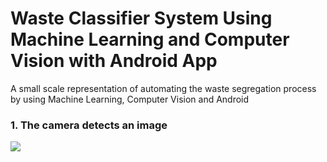   # Waste Classifier System Using Machine Learning and Computer Vision with Android App
A small scale representation of automating the waste segregation process by using Machine Learning, Computer Vision and Android 




### 1. The camera detects an image
![](https://github.com/shivamtrip/WasteClassifierSystem-with-Android-App/tree/master/images/show.png)

